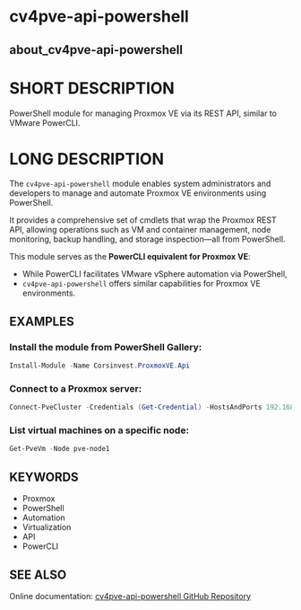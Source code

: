 # cv4pve-api-powershell
## about_cv4pve-api-powershell

# SHORT DESCRIPTION
PowerShell module for managing Proxmox VE via its REST API, similar to VMware PowerCLI.

# LONG DESCRIPTION
The `cv4pve-api-powershell` module enables system administrators and developers to manage and automate Proxmox VE environments using PowerShell.

It provides a comprehensive set of cmdlets that wrap the Proxmox REST API, allowing operations such as VM and container management, node monitoring, backup handling, and storage inspection—all from PowerShell.

This module serves as the **PowerCLI equivalent for Proxmox VE**:
- While PowerCLI facilitates VMware vSphere automation via PowerShell,
- `cv4pve-api-powershell` offers similar capabilities for Proxmox VE environments.

## EXAMPLES

### Install the module from PowerShell Gallery:
```powershell
Install-Module -Name Corsinvest.ProxmoxVE.Api
```

### Connect to a Proxmox server:
```powershell
Connect-PveCluster -Credentials (Get-Credential) -HostsAndPorts 192.168.1.10:8006
```

### List virtual machines on a specific node:
```powershell
Get-PveVm -Node pve-node1
```

## KEYWORDS
- Proxmox
- PowerShell
- Automation
- Virtualization
- API
- PowerCLI

## SEE ALSO
Online documentation: [cv4pve-api-powershell GitHub Repository](https://github.com/Corsinvest/cv4pve-api-powershell)